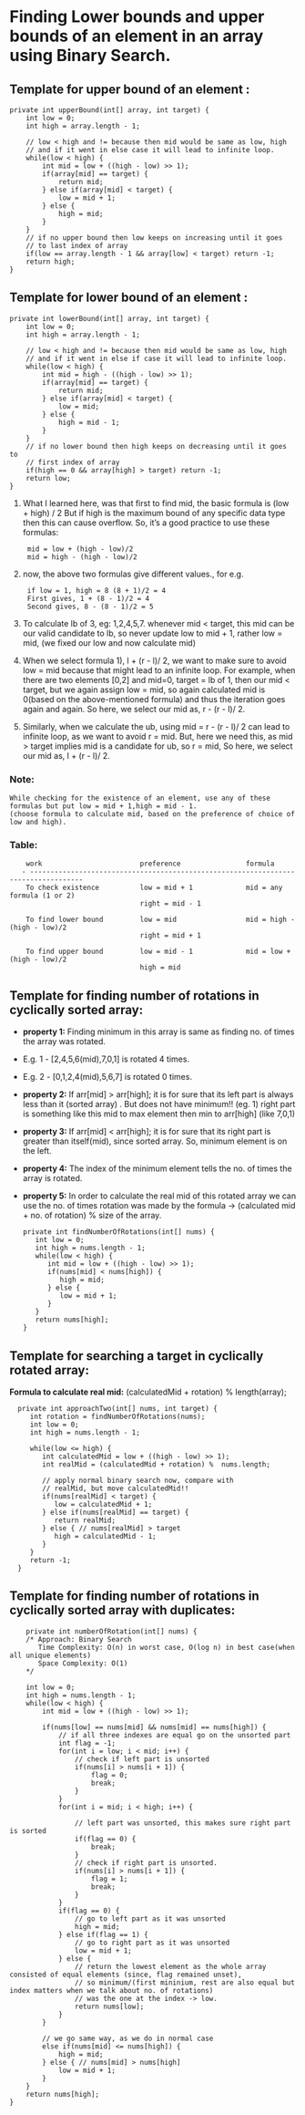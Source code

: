 # Finding Lower bounds and upper bounds of an element in an array using Binary Search.

## Template for upper bound of an element :

    private int upperBound(int[] array, int target) {
        int low = 0;
        int high = array.length - 1;

        // low < high and != because then mid would be same as low, high 
        // and if it went in else case it will lead to infinite loop.
        while(low < high) {
            int mid = low + ((high - low) >> 1);
            if(array[mid] == target) {
                return mid;
            } else if(array[mid] < target) {
                low = mid + 1;
            } else {
                high = mid;
            }
        }
        // if no upper bound then low keeps on increasing until it goes 
        // to last index of array
        if(low == array.length - 1 && array[low] < target) return -1;
        return high;
    }


## Template for lower bound of an element :

    private int lowerBound(int[] array, int target) {
        int low = 0;
        int high = array.length - 1;
        
        // low < high and != because then mid would be same as low, high 
        // and if it went in else if case it will lead to infinite loop.
        while(low < high) {
            int mid = high - ((high - low) >> 1);
            if(array[mid] == target) {
                return mid;
            } else if(array[mid] < target) {
                low = mid;
            } else {
                high = mid - 1;
            }
        }
        // if no lower bound then high keeps on decreasing until it goes to
        // first index of array
        if(high == 0 && array[high] > target) return -1;
        return low;
    }

1) What I learned here, was that first to find mid, the basic formula is (low + high) / 2
But if high is the maximum bound of any specific data type then this can cause overflow. So, it’s a good practice to use
these formulas:
   
        mid = low + (high - low)/2
        mid = high - (high - low)/2


2) now, the above two formulas give different values., for e.g. 
        
        if low = 1, high = 8 (8 + 1)/2 = 4
        First gives, 1 + (8 - 1)/2 = 4
        Second gives, 8 - (8 - 1)/2 = 5


3) To calculate lb of 3, eg: 1,2,4,5,7.
   whenever mid < target, this mid can be our valid candidate to lb, so never update low to mid + 1, rather low = mid,
   (we fixed our low and now calculate mid)
   

4) When we select formula 1), l + (r - l)/ 2, we want to make sure to avoid low = mid because that might lead to
   an infinite loop. For example, when there are two elements [0,2] and mid=0, target = lb of 1, then our mid < target, 
   but we again assign low = mid, so again calculated mid is 0(based on the above-mentioned formula) and thus the 
   iteration goes again and again. So here, we select our mid as, r - (r - l)/ 2.
   

5) Similarly, when we calculate the ub, using mid = r - (r - l)/ 2 can lead to infinite loop, as we want to avoid r = mid.
   But, here we need this, as mid > target implies mid is a candidate for ub, so r = mid, 
   So here, we select our mid as, l + (r - l)/ 2.
   
### Note:
    While checking for the existence of an element, use any of these formulas but put low = mid + 1,high = mid - 1. 
    (choose formula to calculate mid, based on the preference of choice of low and high).
  
### Table:
        work                        preference                formula
       - -----------------------------------------------------------------------------------
        To check existence          low = mid + 1             mid = any formula (1 or 2)
                                    right = mid - 1
        
        To find lower bound         low = mid                 mid = high - (high - low)/2
                                    right = mid + 1
        
        To find upper bound         low = mid - 1             mid = low + (high - low)/2
                                    high = mid

## Template for finding number of rotations in cyclically sorted array:

- **property 1:** Finding minimum in this array is same as finding no. of times the array was rotated.
- E.g. 1 - [2,4,5,6(mid),7,0,1] is rotated 4 times.
- E.g. 2 - [0,1,2,4(mid),5,6,7] is rotated 0 times.
- **property 2:** If arr[mid] > arr[high]; it is for sure that its left part is always less than it (sorted array) . 
  But does not have minimum!! (eg. 1) right part is something like this mid to max element then min to arr[high] (like 7,0,1)
- **property 3:** If arr[mid] < arr[high]; it is for sure that its right part is greater than itself(mid), 
  since sorted array. So, minimum element is on the left.
- **property 4:** The index of the minimum element tells the no. of times the array is rotated.
- **property 5:** In order to calculate the real mid of this rotated array we can use the no. of times rotation 
  was made by the formula -> (calculated mid + no. of rotation) % size of the array.
      
      private int findNumberOfRotations(int[] nums) {  
         int low = 0;
         int high = nums.length - 1;
         while(low < high) {
            int mid = low + ((high - low) >> 1);
            if(nums[mid] < nums[high]) {
               high = mid;
            } else {
               low = mid + 1;
            }
         }
         return nums[high];
      }

## Template for searching a target in cyclically rotated array:

**Formula to calculate real mid:** (calculatedMid + rotation) %  length(array);
      
      private int approachTwo(int[] nums, int target) {
         int rotation = findNumberOfRotations(nums);
         int low = 0;
         int high = nums.length - 1;
         
         while(low <= high) {
            int calculatedMid = low + ((high - low) >> 1);
            int realMid = (calculatedMid + rotation) %  nums.length;
            
            // apply normal binary search now, compare with
            // realMid, but move calculatedMid!!
            if(nums[realMid] < target) {
               low = calculatedMid + 1;
            } else if(nums[realMid] == target) {
               return realMid;
            } else { // nums[realMid] > target
               high = calculatedMid - 1;
            }
         }
         return -1;
      }

## Template for finding number of rotations in cyclically sorted array with duplicates:

        private int numberOfRotation(int[] nums) {
        /* Approach: Binary Search
           Time Complexity: O(n) in worst case, O(log n) in best case(when all unique elements)
           Space Complexity: O(1)
        */

        int low = 0;
        int high = nums.length - 1;
        while(low < high) {
            int mid = low + ((high - low) >> 1);

            if(nums[low] == nums[mid] && nums[mid] == nums[high]) {
                // if all three indexes are equal go on the unsorted part
                int flag = -1;
                for(int i = low; i < mid; i++) {
                    // check if left part is unsorted
                    if(nums[i] > nums[i + 1]) {
                        flag = 0;
                        break;
                    }
                }
                for(int i = mid; i < high; i++) {
                    
                    // left part was unsorted, this makes sure right part is sorted
                    if(flag == 0) {
                        break;
                    }
                    // check if right part is unsorted.
                    if(nums[i] > nums[i + 1]) {
                        flag = 1;
                        break;
                    }
                }
                if(flag == 0) {
                    // go to left part as it was unsorted
                    high = mid;
                } else if(flag == 1) {
                    // go to right part as it was unsorted
                    low = mid + 1;
                } else {
                    // return the lowest element as the whole array consisted of equal elements (since, flag remained unset),
                    // so minimum/(first mininium, rest are also equal but index matters when we talk about no. of rotations)
                    // was the one at the index -> low.
                    return nums[low];
                }
            }

            // we go same way, as we do in normal case
            else if(nums[mid] <= nums[high]) {
                high = mid;
            } else { // nums[mid] > nums[high]
                low = mid + 1;
            }
        }
        return nums[high];
    }